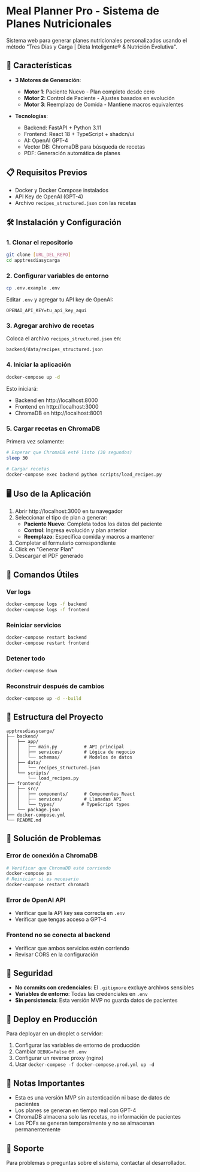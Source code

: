 # Meal Planner Pro - Sistema de Planes Nutricionales

Sistema web para generar planes nutricionales personalizados usando el método "Tres Días y Carga | Dieta Inteligente® & Nutrición Evolutiva".

## 🚀 Características

- **3 Motores de Generación**:
  - **Motor 1**: Paciente Nuevo - Plan completo desde cero
  - **Motor 2**: Control de Paciente - Ajustes basados en evolución
  - **Motor 3**: Reemplazo de Comida - Mantiene macros equivalentes

- **Tecnologías**:
  - Backend: FastAPI + Python 3.11
  - Frontend: React 18 + TypeScript + shadcn/ui
  - AI: OpenAI GPT-4
  - Vector DB: ChromaDB para búsqueda de recetas
  - PDF: Generación automática de planes

## 📋 Requisitos Previos

- Docker y Docker Compose instalados
- API Key de OpenAI (GPT-4)
- Archivo `recipes_structured.json` con las recetas

## 🛠️ Instalación y Configuración

### 1. Clonar el repositorio

```bash
git clone [URL_DEL_REPO]
cd apptresdiasycarga
```

### 2. Configurar variables de entorno

```bash
cp .env.example .env
```

Editar `.env` y agregar tu API key de OpenAI:
```
OPENAI_API_KEY=tu_api_key_aqui
```

### 3. Agregar archivo de recetas

Coloca el archivo `recipes_structured.json` en:
```
backend/data/recipes_structured.json
```

### 4. Iniciar la aplicación

```bash
docker-compose up -d
```

Esto iniciará:
- Backend en http://localhost:8000
- Frontend en http://localhost:3000
- ChromaDB en http://localhost:8001

### 5. Cargar recetas en ChromaDB

Primera vez solamente:

```bash
# Esperar que ChromaDB esté listo (30 segundos)
sleep 30

# Cargar recetas
docker-compose exec backend python scripts/load_recipes.py
```

## 🖥️ Uso de la Aplicación

1. Abrir http://localhost:3000 en tu navegador
2. Seleccionar el tipo de plan a generar:
   - **Paciente Nuevo**: Completa todos los datos del paciente
   - **Control**: Ingresa evolución y plan anterior
   - **Reemplazo**: Especifica comida y macros a mantener
3. Completar el formulario correspondiente
4. Click en "Generar Plan"
5. Descargar el PDF generado

## 🔧 Comandos Útiles

### Ver logs
```bash
docker-compose logs -f backend
docker-compose logs -f frontend
```

### Reiniciar servicios
```bash
docker-compose restart backend
docker-compose restart frontend
```

### Detener todo
```bash
docker-compose down
```

### Reconstruir después de cambios
```bash
docker-compose up -d --build
```

## 📁 Estructura del Proyecto

```
apptresdiasycarga/
├── backend/
│   ├── app/
│   │   ├── main.py          # API principal
│   │   ├── services/        # Lógica de negocio
│   │   └── schemas/         # Modelos de datos
│   ├── data/
│   │   └── recipes_structured.json
│   └── scripts/
│       └── load_recipes.py
├── frontend/
│   ├── src/
│   │   ├── components/      # Componentes React
│   │   ├── services/        # Llamadas API
│   │   └── types/          # TypeScript types
│   └── package.json
├── docker-compose.yml
└── README.md
```

## 🚨 Solución de Problemas

### Error de conexión a ChromaDB
```bash
# Verificar que ChromaDB esté corriendo
docker-compose ps
# Reiniciar si es necesario
docker-compose restart chromadb
```

### Error de OpenAI API
- Verificar que la API key sea correcta en `.env`
- Verificar que tengas acceso a GPT-4

### Frontend no se conecta al backend
- Verificar que ambos servicios estén corriendo
- Revisar CORS en la configuración

## 🔐 Seguridad

- **No commits con credenciales**: El `.gitignore` excluye archivos sensibles
- **Variables de entorno**: Todas las credenciales en `.env`
- **Sin persistencia**: Esta versión MVP no guarda datos de pacientes

## 🚀 Deploy en Producción

Para deployar en un droplet o servidor:

1. Configurar las variables de entorno de producción
2. Cambiar `DEBUG=False` en `.env`
3. Configurar un reverse proxy (nginx)
4. Usar `docker-compose -f docker-compose.prod.yml up -d`

## 📝 Notas Importantes

- Esta es una versión MVP sin autenticación ni base de datos de pacientes
- Los planes se generan en tiempo real con GPT-4
- ChromaDB almacena solo las recetas, no información de pacientes
- Los PDFs se generan temporalmente y no se almacenan permanentemente

## 🤝 Soporte

Para problemas o preguntas sobre el sistema, contactar al desarrollador.
